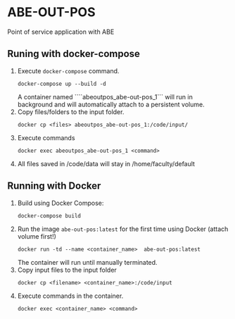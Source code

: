 # ABE-OUT-POS
Point of service application with ABE 

## Runing with docker-compose
1. Execute ```docker-compose``` command.
    ```
    docker-compose up --build -d
    ```
    A container named ````abeoutpos_abe-out-pos_1``` will run in background and will automatically attach to a persistent volume.
2. Copy files/folders to the input folder.
    ```
    docker cp <files> abeoutpos_abe-out-pos_1:/code/input/
    ```
3. Execute commands
    ```
    docker exec abeoutpos_abe-out-pos_1 <command>
    ```
4. All files saved in /code/data will stay in /home/faculty/default

## Running with Docker
1. Build using Docker Compose:
    ```
    docker-compose build
    ```
2. Run the image ```abe-out-pos:latest``` for the first time using Docker (attach volume first!)
    ```
    docker run -td --name <container_name>  abe-out-pos:latest
    ```
    The container will run until manually terminated.
3. Copy input files to the input folder
    ```
    docker cp <filename> <container_name>:/code/input
    ```
4. Execute commands in the container.
    ```
    docker exec <container_name> <command>
    ```
